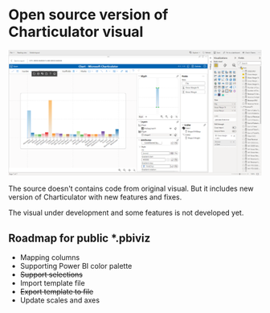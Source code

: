 # Open source version of Charticulator visual

![Charticulator visual](app.png)

The source doesn't contains code from original visual. But it includes new version of Charticulator with new features and fixes.

The visual under development and some features is not developed yet.

## Roadmap for public *.pbiviz

* Mapping columns
* Supporting Power BI color palette
* ~~Support selections~~
* Import template file
* ~~Export template to file~~
* Update scales and axes

